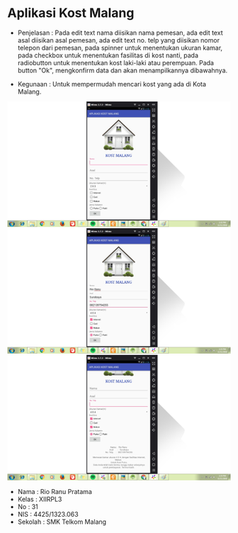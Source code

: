 # Aplikasi Kost Malang

* Penjelasan : Pada edit text nama diisikan nama pemesan, ada edit text asal diisikan asal pemesan, ada edit text no. telp yang diisikan nomor telepon dari pemesan, pada spinner untuk menentukan ukuran kamar, pada checkbox untuk menentukan fasilitas di kost nanti, pada radiobutton untuk menentukan kost laki-laki atau perempuan. Pada button "Ok", mengkonfirm data dan akan menampilkannya dibawahnya.

* Kegunaan : Untuk mempermudah mencari kost yang ada di Kota Malang.

![Image](https://github.com/rioranupratama/aplikasikostmalang/blob/master/TUGAS001%231.jpg)
![Image](https://github.com/rioranupratama/aplikasikostmalang/blob/master/TUGAS001%232.jpg)
![Image](https://github.com/rioranupratama/aplikasikostmalang/blob/master/TUGAS001%233.jpg) 


* Nama    : Rio Ranu Pratama
* Kelas   : XIIRPL3
* No      : 31
* NIS     : 4425/1323.063
* Sekolah : SMK Telkom Malang
